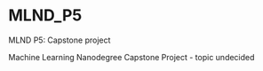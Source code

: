 # MLND_P5
MLND P5: Capstone project

Machine Learning Nanodegree Capstone Project - topic undecided
